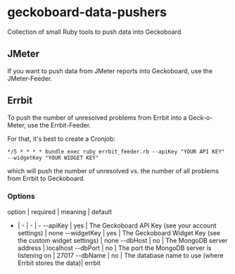 geckoboard-data-pushers
=======================

Collection of small Ruby tools to push data into Geckoboard

## JMeter
If you want to push data from JMeter reports into Geckoboard, use the JMeter-Feeder.


## Errbit
To push the number of unresolved problems from Errbit into a Geck-o-Meter, use the Errbit-Feeder.

For that, it's best to create a Cronjob:

    */5 * * * * bundle exec ruby errbit_feeder.rb --apiKey "YOUR API KEY" --widgetKey "YOUR WIDGET KEY"
    
which will push the number of unresolved vs. the number of all problems from Errbit to Geckoboard.

### Options

option | required | meaning | default
- | - | - | -
--apiKey | yes | The Geckoboard API Key (see your account settings) | none
--widgetKey | yes | The Geckoboard Widget Key (see the custom widget settings) | none
--dbHost | no | The MongoDB server address | localhost
--dbPort | no | The port the MongoDB server is listening on | 27017
--dbName | no | The database name to use (where Errbit stores the data)| errbit
